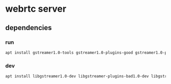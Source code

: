 # webrtc server

## dependencies
### run 
```bash
apt install gstreamer1.0-tools gstreamer1.0-plugins-good gstreamer1.0-plugins-bad gstreamer1.0-plugins-ugly gstreamer1.0-nice
```
### dev
```bash
apt install libgstreamer1.0-dev libgstreamer-plugins-bad1.0-dev libgstreamer-plugins-good1.0-dev
```

